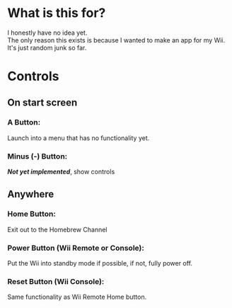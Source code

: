 # What is this for?

I honestly have no idea yet.  
The only reason this exists is because I wanted to make an app for my Wii.  
It's just random junk so far.  

# Controls

## On start screen

### A Button:

Launch into a menu that has no functionality yet.  


### Minus (-) Button:

***Not yet implemented***, show controls  

## Anywhere

### Home Button:

Exit out to the Homebrew Channel  

### Power Button (Wii Remote or Console):

Put the Wii into standby mode if possible, if not, fully power off.  

### Reset Button (Wii Console):

Same functionality as Wii Remote Home button.  
